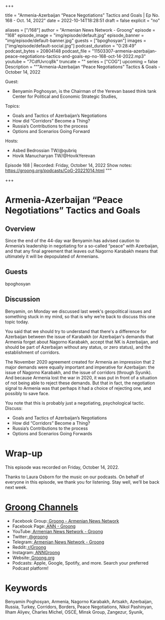 
+++

title = "Armenia-Azerbaijan “Peace Negotiations” Tactics and Goals | Ep No. 168 - Oct. 14, 2022"
date = 2022-10-14T18:28:51
draft = false
explicit = "no"

aliases = ["/168"]
author = "Armenian News Network - Groong"
episode = "168"
episode_image = "img/episode/default.jpg"
episode_banner = "img/episode/default-banner.jpg"
guests = ["bpoghosyan"]
images = ["img/episode/default-social.jpg"]
podcast_duration = "0:28:49"
podcast_bytes = 20804148
podcast_file = "11503307-armenia-azerbaijan-peace-negotiations-tactics-and-goals-ep-no-168-oct-14-2022.mp3"
youtube = "7CdfUvrcq8k"
truncate = ""
series = ["COG"]
upcoming = false
Description = """Armenia-Azerbaijan “Peace Negotiations” Tactics & Goals - October 14, 2022

Guest: 
* Benyamin Poghosyan, is the Chairman of the Yerevan based think tank Center for Political and Economic Strategic Studies,

Topics:
* Goals and Tactics of Azerbaijan’s Negotiations
* How did “Corridors” Become a Thing?
* Russia’s Contributions to the process
* Options and Scenarios Going Forward

Hosts:
* Asbed Bedrossian TW/@qubriq
* Hovik Manucharyan TW/@HovikYerevan

Episode 168 | Recorded: Friday, October 14, 2022
Show notes: https://groong.org/podcasts/CoG-20221014.html
"""

+++

# Armenia-Azerbaijan “Peace Negotiations” Tactics and Goals


## Overview

Since the end of the 44-day war Benyamin has advised caution to Armenia’s leadership in negotiating for a so-called “peace” with Azerbaijan, and that any final agreement that leaves out Nagorno Karabakh means that ultimately it will be depopulated of Armenians.


## Guests

bpoghosyan


## Discussion

Benyamin, on Monday we discussed last week's geopolitical issues and something stuck in my mind, so that is why we’re back to discuss this one topic today.

You said that we should try to understand that there's a difference for Azerbaijan between the issue of Karabakh (or Azerbaijan's demands that Armenia forget about Nagorno Karabakh, accept that NK is Azerbaijan, and should be part of Azerbaijan without any status, or zero status), and the establishment of corridors.

The November 2020 agreement created for Armenia an impression that 2 major demands were equally important and imperative for Azerbaijan: the issue of Nagorno Karabakh, and the issue of corridors (through Syunik). And because Armenia lost the war in 2020, it was put in front of a situation of not being able to reject these demands. But that in fact, the negotiation signal to Armenia was that perhaps it had a choice of rejecting one, and possibly to save face.

You note that this is probably just a negotiating, psychological tactic. Discuss:



* Goals and Tactics of Azerbaijan’s Negotiations
* How did “Corridors” Become a Thing?
* Russia’s Contributions to the process
* Options and Scenarios Going Forwards


# Wrap-up

This episode was recorded on Friday, October 14, 2022.

Thanks to Laura Osborn for the music on our podcasts. On behalf of everyone in this episode, we thank you for listening. Stay well, we’ll be back next week.

 
# [Groong Channels](https://linktr.ee/groong)


* Facebook Group:[ Groong - Armenian News Network](https://facebook.com/groups/groong/)
* Facebook Page:[ ANN - Groong](https://facebook.com/groong.org/)
* YouTube:[ Armenian News Network - Groong](https://www.youtube.com/c/Groong/videos/)
* Twitter:[ @groong](https://twitter.com/groong)
* Telegram:[ Armenian News Network - Groong](https://t.me/anngroong)
* Reddit:[ r/Groong](https://www.reddit.com/r/Groong/)
* Instagram:[ ANNGroong](https://www.instagram.com/anngroong/)
* Website:[ Groong.org](https://groong.org/)
* Podcasts: Apple, Google, Spotify, and more. Search your preferred Podcast platform!


# Keywords

Benyamin Poghosyan, Armenia, Nagorno Karabakh, Artsakh, Azerbaijan, Russia, Turkey, Corridors, Borders, Peace Negotiations, Nikol Pashinyan, Ilham Aliyev, Charles Michel, OSCE, Minsk Group, Zangezur, Syunik, 
